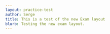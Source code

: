 ```yaml
---
layout: practice-test
author: Serge
title: This is a test of the new Exam layout
blurb: Testing the new exam layout.
---
```

<script>
   window.addEventListener('load', function () {
   
     var questionBank = localStorage.getItem("questions");
     console.log("Questions after pull " + questionBank);
     //var exam = new Exam(questionBank);
     //console.log(exam);
     var questionNumber = 0;
	 
   	 console.log("The size is: " + questionBank.length);
   	 questionBank = questionBank.slice(9,12);
	 
	 try {
	  alert("Starting to create the exam");
      var exam = new Exam(questionBank);
      console.log("That worked without parsing the exam!");
     }
     catch(err) {
	   console.log(err.message);
       console.log("Not giving up! Parsing now and passing...");
       questionBank = JSON.parse(questionBank);
       var exam = new Exam(questionBank)
 
     }
     console.log(exam); 
     var questionNumber = 0;
     displayQuestion(0);
     document.getElementById("question-jumper").innerHTML;
     let buttons = "";
     for (i = 0; i < exam.questions.length; i++) {
   		var aTag = document.createElement('a');
   		aTag.setAttribute('onClick','displayQuestion(\''+ i + '\')');
   		aTag.setAttribute('class','btn btn-info mr-2');
   		aTag.setAttribute('id', 'jumpTo'+i);
   		aTag.innerHTML = "" + (i+1);
   		document.getElementById("question-jumper").append(aTag);
   	 }
   });
</script>